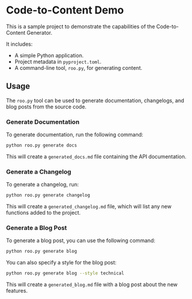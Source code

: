 # Code-to-Content Demo

This is a sample project to demonstrate the capabilities of the Code-to-Content Generator.

It includes:
- A simple Python application.
- Project metadata in `pyproject.toml`.
- A command-line tool, `roo.py`, for generating content.

## Usage

The `roo.py` tool can be used to generate documentation, changelogs, and blog posts from the source code.

### Generate Documentation

To generate documentation, run the following command:

```bash
python roo.py generate docs
```

This will create a `generated_docs.md` file containing the API documentation.

### Generate a Changelog

To generate a changelog, run:

```bash
python roo.py generate changelog
```

This will create a `generated_changelog.md` file, which will list any new functions added to the project.

### Generate a Blog Post

To generate a blog post, you can use the following command:

```bash
python roo.py generate blog
```

You can also specify a style for the blog post:

```bash
python roo.py generate blog --style technical
```

This will create a `generated_blog.md` file with a blog post about the new features.
